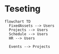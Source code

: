 # Teseting
```mermaid
flowchart TD
  FixedAssets --> Users
  Projects --> Users
  Schedule --> Users
  HR --> Users
  
  Events --> Projects
  
```

